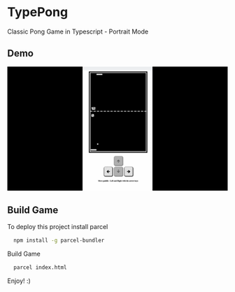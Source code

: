 
# TypePong

Classic Pong Game in Typescript - Portrait Mode


## Demo
<p align="center">
  <img src="type-pong-game.gif" width="600" alt="TypePong" />
</p>



## Build Game

To deploy this project install parcel

```bash
  npm install -g parcel-bundler
```
Build Game

```bash
  parcel index.html
```

Enjoy! :)
